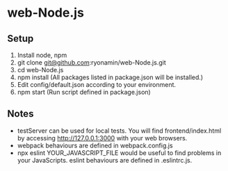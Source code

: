 # web-Node.js

## Setup
1. Install node, npm
2. git clone git@github.com:ryonamin/web-Node.js.git 
3. cd web-Node.js
4. npm install (All packages listed in package.json will be installed.)
5. Edit config/default.json according to your environment.
6. npm start (Run script defined in package.json)

## Notes
- testServer can be used for local tests. You will find frontend/index.html by accessing http://127.0.0.1:3000 with your web browsers.
- webpack behaviours are defined in webpack.config.js
- npx eslint YOUR_JAVASCRIPT_FILE would be useful to find problems in your JavaScripts.
eslint behaviours are defined in .eslintrc.js.

